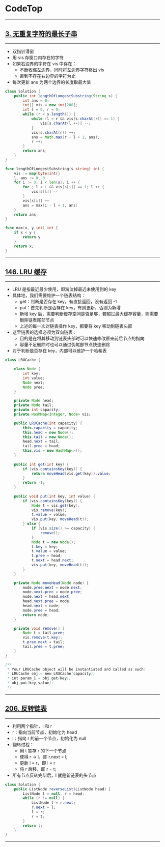 # CodeTop

****

## [3. 无重复字符的最长子串](https://leetcode.cn/problems/longest-substring-without-repeating-characters/)

****

- 双指针滑窗
- 用 vis 存窗口内存在的字符
- 如果右边界的字符在 vis 中存在：
  - 不断收缩左边界，同时将左边界字符移出 vis
  - 直到不存在右边界的字符为止
- 每次更新 ans 为两个边界的长度取最大值

```java
class Solution {
    public int lengthOfLongestSubstring(String s) {
        int ans = 0;
        int[] vis = new int[200];
        int l = 0, r = 0;
        while (r < s.length()) {
            while (l < r && vis[s.charAt(r)] == 1) {
                vis[s.charAt(l ++)] --;
            }
            vis[s.charAt(r)] ++;
            ans = Math.max(r - l + 1, ans);
            r ++;
        }
        return ans;
    }
}
```

```go
func lengthOfLongestSubstring(s string) int {
    vis := map[byte]int{}
    l, ans := 0, 0
    for i := 0; i < len(s); i ++ {
        for ; l < i && vis[s[i]] == 1; l ++ {
            vis[s[l]] --
        }
        vis[s[i]] ++
        ans = max(i - l + 1, ans)
    }
    return ans;
}

func max(x, y int) int {
    if x < y {
        return y
    }
    return x;
}
```

****

## [146. LRU 缓存](https://leetcode.cn/problems/lru-cache/)

****

- LRU 是指最近最少使用，即淘汰掉最近未使用到的 key
- 具体地，我们需要维护一个链表结构：
  - get：判断是否存在 key，有直接返回，没有返回 -1
  - put：首先判断是否存在 key，有则更新，否则为新增
  - 新增 key 后，需要判断缓存空间是否足够，若超过最大缓存容量，则需要删除链表尾部节点
  - 上述的每一次对链表操作 key，都要将 key 移动到链表头部
- 这里链表的选择必须为双向链表：
  - 目的是在将其移动到链表头部时可以快速修改原来前后节点的指向
  - 容量不足删除时也可以通过伪尾部节点快速删除
- 对于判断是否存在 key，内部可以维护一个哈希表

```java
class LRUCache {

    class Node {
        int key;
        int value;
        Node next;
        Node pree;
    }

    private Node head;
    private Node tail;
    private int capacity;
    private HashMap<Integer, Node> vis;

    public LRUCache(int capacity) {
        this.capacity = capacity;
        this.head = new Node();
        this.tail = new Node();
        head.next = tail;
        tail.pree = head;
        this.vis = new HashMap<>();
    }
    
    public int get(int key) {
        if (vis.containsKey(key)) {
            return moveHead(vis.get(key)).value;
        }
        return -1;
    }
    
    public void put(int key, int value) {
        if (vis.containsKey(key)) {
            Node t = vis.get(key);
            vis.remove(key);
            t.value = value;
            vis.put(key, moveHead(t));
        } else {
            if (vis.size() >= capacity) {
                remove();
            }
            Node t = new Node();
            t.key = key;
            t.value = value;
            t.pree = head;
            t.next = head.next;
            vis.put(key, moveHead(t));
        }
    }

    private Node moveHead(Node node) {
        node.pree.next = node.next;
        node.next.pree = node.pree;
        node.next = head.next;
        head.next.pree = node;
        head.next = node;
        node.pree = head;
        return node;
    }

    private void remove() {
        Node t = tail.pree;
        vis.remove(t.key);
        t.pree.next = tail;
        tail.pree = t.pree;
    }
}

/**
 * Your LRUCache object will be instantiated and called as such:
 * LRUCache obj = new LRUCache(capacity);
 * int param_1 = obj.get(key);
 * obj.put(key,value);
 */
```

****

## [206. 反转链表](https://leetcode.cn/problems/reverse-linked-list/)

****

- 利用两个指针，l 和 r
- r：指向当前节点，初始化为 head
- l：指向 r 的前一个节点，初始化为 null
- 翻转过程：
  - 用 t 暂存 r 的下一个节点
  - 使得 r -> l，即 r.next = l;
  - 更新 l = r，即 l = r
  - 将 r 后移，即 r = t;
- 所有节点反转完毕后，l 就是新链表的头节点

```java
class Solution {
    public ListNode reverseList(ListNode head) {
        ListNode l = null, r = head;
        while (r != null) {
            ListNode t = r.next;
            r.next = l;
            l = r;
            r = t;
        }
        return l;
    }
}
```

****
